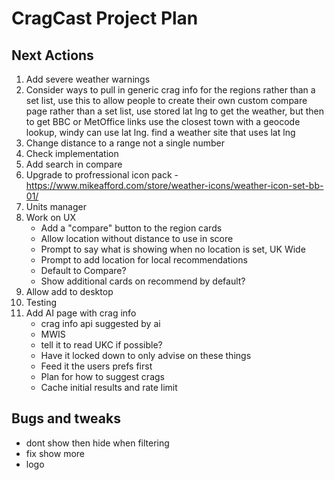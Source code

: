 # CragCast Project Plan

## Next Actions
1. Add severe weather warnings
2. Consider ways to pull in generic crag info for the regions rather than a set list, use this to allow people to create their own custom compare page rather than a set list, use stored lat lng to get the weather, but then to get BBC or MetOffice links use the closest town with a geocode lookup, windy can use lat lng. find a weather site that uses lat lng
3. Change distance to a range not a single number
4. Check implementation
5. Add search in compare
6. Upgrade to profressional icon pack - https://www.mikeafford.com/store/weather-icons/weather-icon-set-bb-01/
7. Units manager
8. Work on UX
    - Add a "compare" button to the region cards
    - Allow location without distance to use in score
    - Prompt to say what is showing when no location is set, UK Wide
    - Prompt to add location for local recommendations
    - Default to Compare?
    - Show additional cards on recommend by default?
9. Allow add to desktop
10. Testing
11. Add AI page with crag info
    - crag info api suggested by ai
    - MWIS
    - tell it to read UKC if possible?
    - Have it locked down to only advise on these things
    - Feed it the users prefs first
    - Plan for how to suggest crags
    - Cache initial results and rate limit

## Bugs and tweaks
- dont show then hide when filtering
- fix show more
- logo




